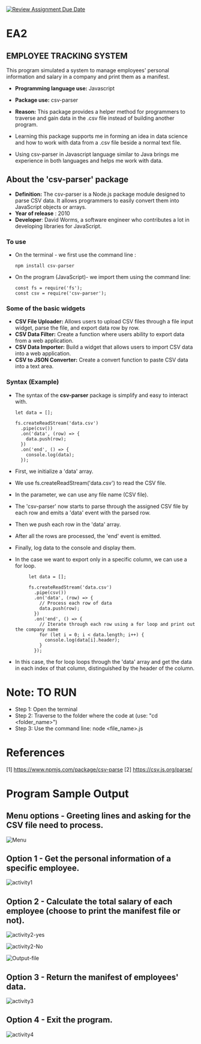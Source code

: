 [![Review Assignment Due Date](https://classroom.github.com/assets/deadline-readme-button-24ddc0f5d75046c5622901739e7c5dd533143b0c8e959d652212380cedb1ea36.svg)](https://classroom.github.com/a/RPDAFNpj)
# EA2

## EMPLOYEE TRACKING SYSTEM
This program simulated a system to manage employees' personal information and salary in a company and print them as a manifest.

- **Programming language use:** Javascript
- **Package use:** csv-parser
- **Reason:** This package provides a helper method for programmers to traverse and gain data in the .csv file instead of building another program.

- Learning this package supports me in forming an idea in data science and how to work with data from a .csv file beside a normal text file.
- Using csv-parser in Javascript language similar to Java brings me experience in both languages and helps me work with data.

## About the 'csv-parser' package
- **Definition:** The csv-parser is a Node.js package module designed to parse CSV data. It allows programmers to easily convert them into JavaScript objects or arrays.
- **Year of release** : 2010
- **Developer**: David Worms, a software engineer who contributes a lot in developing libraries for JavaScript.

### To use
* On the terminal - we first use the command line :

      npm install csv-parser

* On the program (JavaScript)- we import them using the command line:

      const fs = require('fs');
      const csv = require('csv-parser');
  
### Some of the basic widgets
* **CSV File Uploader:** Allows users to upload CSV files through a file input widget, parse the file, and export data row by row.
* **CSV Data Filter:** Create a function where users ability to export data from a web application.
* **CSV Data Importer:** Build a widget that allows users to import CSV data into a web application.
* **CSV to JSON Converter:** Create a convert function to paste CSV data into a text area.

### Syntax (Example)
- The syntax of the **csv-parser** package is simplify and easy to interact with.

      let data = [];
      
      fs.createReadStream('data.csv')
        .pipe(csv())
        .on('data', (row) => {
          data.push(row);
        })
        .on('end', () => {
          console.log(data);
        });

 - First, we initialize a 'data' array.
 - We use fs.createReadStream('data.csv')  to read the CSV file.
 - In the parameter, we can use any file name (CSV file).
 - The 'csv-parser' now starts to parse through the assigned CSV file by each row and emits a 'data' event with the parsed row.
 - Then we push each row in the 'data' array.
 - After all the rows are processed, the 'end' event is emitted.
 - Finally, log data to the console and display them.

 - In the case we want to export only in a specific column, we can use a for loop.
   
            let data = [];
            
            fs.createReadStream('data.csv')
              .pipe(csv())
              .on('data', (row) => {
                // Process each row of data
                data.push(row);
              })
              .on('end', () => {
                // Iterate through each row using a for loop and print out the company name
                for (let i = 0; i < data.length; i++) {
                  console.log(data[i].header);
                }
              });

- In this case, the for loop loops through the 'data' array and get the data in each index of that column, distinguished by the header of the column.
  
# Note: TO RUN
 * Step 1: Open the terminal
 * Step 2: Traverse to the folder where the code at (use: "cd <folder_name>")
 * Step 3: Use the command line: node <file_name>.js

# References
[1] https://www.npmjs.com/package/csv-parse
[2] https://csv.js.org/parse/

# Program Sample Output

## Menu options - Greeting lines and asking for the CSV file need to process.

![Menu](https://github.com/CS2613-WI24-FR01B/exploration-activity-2-HyPhuPham/assets/114414645/b2c2e0f2-0585-4a46-a18f-7a4f580bb470)

## Option 1 - Get the personal information of a specific employee.

![activity1](https://github.com/CS2613-WI24-FR01B/exploration-activity-2-HyPhuPham/assets/114414645/9dbd7fbd-f12d-4c17-b6eb-9b5071e45d89)

## Option 2 - Calculate the total salary of each employee (choose to print the manifest file or not).

![activity2-yes](https://github.com/CS2613-WI24-FR01B/exploration-activity-2-HyPhuPham/assets/114414645/ab87f413-dbc5-4f1a-b46e-6d20da9a3019)

![activity2-No](https://github.com/CS2613-WI24-FR01B/exploration-activity-2-HyPhuPham/assets/114414645/a043d8fc-abea-4bdf-b64b-eb69d8d74a52)

![Output-file](https://github.com/CS2613-WI24-FR01B/exploration-activity-2-HyPhuPham/assets/114414645/db541856-4781-48d7-b1aa-e02d206867ac)

## Option 3 - Return the manifest of employees' data.

![activity3](https://github.com/CS2613-WI24-FR01B/exploration-activity-2-HyPhuPham/assets/114414645/5eb3d736-76eb-4cf3-b15b-40f6d92350fe)

## Option 4 - Exit the program.

![activity4](https://github.com/CS2613-WI24-FR01B/exploration-activity-2-HyPhuPham/assets/114414645/1f2d68ab-f6f7-4322-b1d2-bbdca3732f0a)


